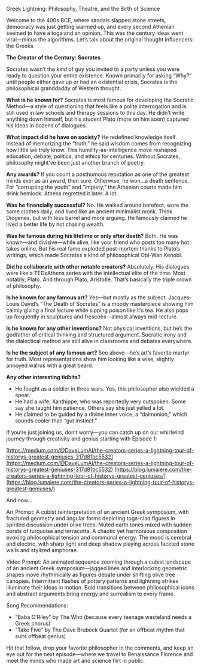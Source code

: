 Greek Lightning: Philosophy, Theatre, and the Birth of Science

Welcome to the 400s BCE, where sandals slapped stone streets, democracy was just getting warmed up, and every second Athenian seemed to have a toga and an opinion. This was the century ideas went viral—minus the algorithms. Let’s talk about the original thought influencers: the Greeks.

**The Creator of the Century: Socrates**

Socrates wasn’t the kind of guy you invited to a party unless you were ready to question your entire existence. Known primarily for asking “Why?” until people either gave up or had an existential crisis, Socrates is the philosophical granddaddy of Western thought.

**What is he known for?**
Socrates is most famous for developing the Socratic Method—a style of questioning that feels like a polite interrogation and is still used in law schools and therapy sessions to this day. He didn’t write anything down himself, but his student Plato (more on him soon) captured his ideas in dozens of dialogues.

**What impact did he have on society?**
He redefined knowledge itself. Instead of memorizing the “truth,” he said wisdom comes from recognizing how little we truly know. This humility-as-intelligence move reshaped education, debate, politics, and ethics for centuries. Without Socrates, philosophy might’ve been just another branch of poetry.

**Any awards?**
If you count a posthumous reputation as one of the greatest minds ever as an award, then sure. Otherwise, he won...a death sentence. For “corrupting the youth” and “impiety,” the Athenian courts made him drink hemlock. Athens regretted it later. A lot.

**Was he financially successful?**
No. He walked around barefoot, wore the same clothes daily, and lived like an ancient minimalist monk. Think Diogenes, but with less barrel and more arguing. He famously claimed he lived a better life by not chasing wealth.

**Was he famous during his lifetime or only after death?**
Both. He was known—and divisive—while alive, like your friend who posts too many hot takes online. But his real fame exploded post-mortem thanks to Plato’s writings, which made Socrates a kind of philosophical Obi-Wan Kenobi.

**Did he collaborate with other notable creators?**
Absolutely. His dialogues were like a TEDxAthens series with the intellectual elite of the time. Most notably, Plato. And through Plato, Aristotle. That’s basically the triple crown of philosophy.

**Is he known for any famous art?**
Yes—but mostly as the subject. Jacques-Louis David’s “The Death of Socrates” is a moody masterpiece showing him calmly giving a final lecture while sipping poison like it’s tea. He also pops up frequently in sculptures and frescoes—almost always mid-lecture.

**Is he known for any other inventions?**
Not physical inventions, but he’s the godfather of critical thinking and structured argument. Socratic irony and the dialectical method are still alive in classrooms and debates everywhere.

**Is he the subject of any famous art?**
See above—he’s art’s favorite martyr for truth. Most representations show him looking like a wise, slightly annoyed walrus with a great beard.

**Any other interesting tidbits?**

* He fought as a soldier in three wars. Yes, this philosopher also wielded a spear.
* He had a wife, Xanthippe, who was reportedly very outspoken. Some say she taught him patience. Others say she just yelled a lot.
* He claimed to be guided by a divine inner voice, a “daimonion,” which sounds cooler than “gut instinct.”

If you’re just joining us, don’t worry—you can catch up on our whirlwind journey through creativity and genius starting with Episode 1:

[https://medium.com/@DaveLumAI/the-creators-series-a-lightning-tour-of-historys-greatest-geniuses-317d81bc5532](https://medium.com/@DaveLumAI/the-creators-series-a-lightning-tour-of-historys-greatest-geniuses-317d81bc5532)
[https://blog.lumaiere.com/the-creators-series-a-lightning-tour-of-historys-greatest-geniuses/](https://blog.lumaiere.com/the-creators-series-a-lightning-tour-of-historys-greatest-geniuses/)

And now…

Art Prompt:
A cubist reinterpretation of an ancient Greek symposium, with fractured geometry and angular forms depicting toga-clad figures in spirited discussion under olive trees. Muted earth tones mixed with sudden bursts of turquoise and terracotta. A chaotic yet harmonious composition evoking philosophical tension and communal energy. The mood is cerebral and electric, with sharp light and deep shadow playing across faceted stone walls and stylized amphorae.

Video Prompt:
An animated sequence zooming through a cubist landscape of an ancient Greek symposium—jagged lines and interlocking geometric shapes move rhythmically as figures debate under shifting olive tree canopies. Intermittent flashes of pottery patterns and lightning strikes illuminate their ideas in motion. Bold transitions between philosophical icons and abstract arguments bring energy and surrealism to every frame.

Song Recommendations:

* “Baba O’Riley” by The Who (because every teenage wasteland needs a Greek chorus)
* “Take Five” by The Dave Brubeck Quartet (for an offbeat rhythm that suits offbeat genius)

Hit that follow, drop your favorite philosopher in the comments, and keep an eye out for the next episode—where we travel to Renaissance Florence and meet the minds who made art and science flirt in public.
